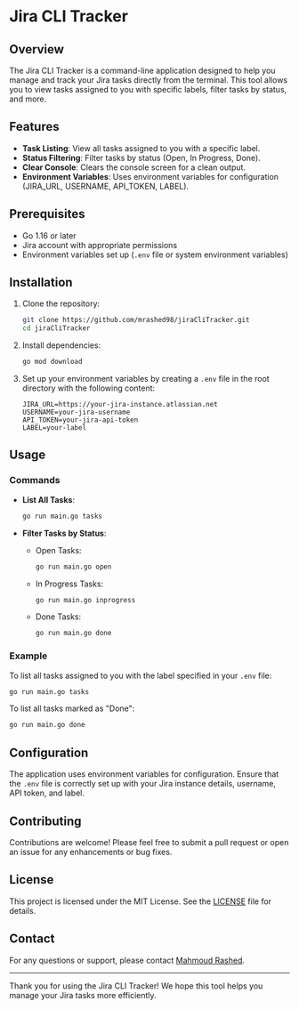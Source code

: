 # Jira CLI Tracker

## Overview

The Jira CLI Tracker is a command-line application designed to help you manage and track your Jira tasks directly from the terminal. This tool allows you to view tasks assigned to you with specific labels, filter tasks by status, and more.

## Features

- **Task Listing**: View all tasks assigned to you with a specific label.
- **Status Filtering**: Filter tasks by status (Open, In Progress, Done).
- **Clear Console**: Clears the console screen for a clean output.
- **Environment Variables**: Uses environment variables for configuration (JIRA_URL, USERNAME, API_TOKEN, LABEL).

## Prerequisites

- Go 1.16 or later
- Jira account with appropriate permissions
- Environment variables set up (`.env` file or system environment variables)

## Installation

1. Clone the repository:
   ```sh
   git clone https://github.com/mrashed98/jiraCliTracker.git
   cd jiraCliTracker
   ```

2. Install dependencies:
   ```sh
   go mod download
   ```

3. Set up your environment variables by creating a `.env` file in the root directory with the following content:
   ```env
   JIRA_URL=https://your-jira-instance.atlassian.net
   USERNAME=your-jira-username
   API_TOKEN=your-jira-api-token
   LABEL=your-label
   ```

## Usage

### Commands

- **List All Tasks**:
  ```sh
  go run main.go tasks
  ```

- **Filter Tasks by Status**:
  - Open Tasks:
    ```sh
    go run main.go open
    ```
  - In Progress Tasks:
    ```sh
    go run main.go inprogress
    ```
  - Done Tasks:
    ```sh
    go run main.go done
    ```

### Example

To list all tasks assigned to you with the label specified in your `.env` file:
```sh
go run main.go tasks
```

To list all tasks marked as "Done":
```sh
go run main.go done
```

## Configuration

The application uses environment variables for configuration. Ensure that the `.env` file is correctly set up with your Jira instance details, username, API token, and label.

## Contributing

Contributions are welcome! Please feel free to submit a pull request or open an issue for any enhancements or bug fixes.

## License

This project is licensed under the MIT License. See the [LICENSE](LICENSE) file for details.

## Contact

For any questions or support, please contact [Mahmoud Rashed](mailto:mahmoudrashed2806@gmail.com).

---

Thank you for using the Jira CLI Tracker! We hope this tool helps you manage your Jira tasks more efficiently.